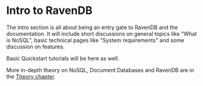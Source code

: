 ﻿# Intro to RavenDB

The intro section is all about being an entry gate to RavenDB and the documentation. It will include short discussions on general topics like "What is NoSQL", basic technical pages like "System requirements" and some discussion on features.

Basic Quickstart tutorials will be here as well.

More in-depth theory on NoSQL, Document Databases and RavenDB are in the [Theory chapter](../theory).